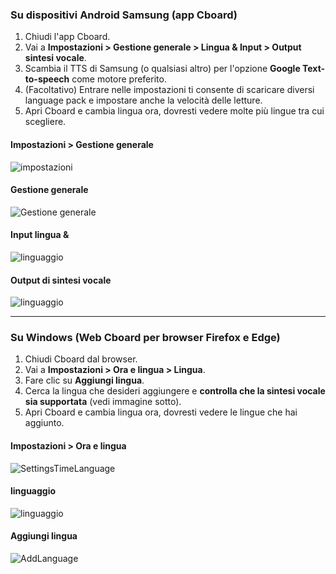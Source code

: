 ### Su dispositivi Android Samsung (app Cboard)

1. Chiudi l'app Cboard.
2. Vai a **Impostazioni > Gestione generale > Lingua & Input > Output sintesi vocale**.
3. Scambia il TTS di Samsung (o qualsiasi altro) per l'opzione **Google Text-to-speech** come motore preferito.
4. (Facoltativo) Entrare nelle impostazioni ti consente di scaricare diversi language pack e impostare anche la velocità delle letture.
5. Apri Cboard e cambia lingua ora, dovresti vedere molte più lingue tra cui scegliere.

#### Impostazioni > Gestione generale

![impostazioni](/images/moreLanguages/samsung_switch_tts_01.png "impostazioni")

#### Gestione generale

![Gestione generale](/images/moreLanguages/samsung_switch_tts_02.png "Gestione generale")

#### Input lingua &

![linguaggio](/images/moreLanguages/samsung_switch_tts_03.png "linguaggio")

#### Output di sintesi vocale

![linguaggio](/images/moreLanguages/samsung_switch_tts_04.png "Output di sintesi vocale")

---

### Su Windows (Web Cboard per browser Firefox e Edge)

1. Chiudi Cboard dal browser.
2. Vai a **Impostazioni > Ora e lingua > Lingua**.
3. Fare clic su **Aggiungi lingua**.
4. Cerca la lingua che desideri aggiungere e **controlla che la sintesi vocale sia supportata** (vedi immagine sotto).
5. Apri Cboard e cambia lingua ora, dovresti vedere le lingue che hai aggiunto.

#### Impostazioni > Ora e lingua

![SettingsTimeLanguage](/images/moreLanguages/windows_add_tts_01.png "Impostazioni> Ora e lingua")

#### linguaggio

![linguaggio](/images/moreLanguages/windows_add_tts_02.png "linguaggio")

#### Aggiungi lingua

![AddLanguage](/images/moreLanguages/windows_add_tts_03.png "Aggiungi lingua")
